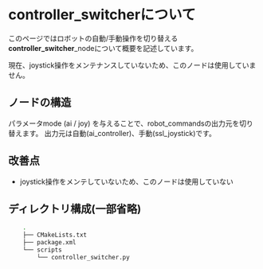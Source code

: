 # controller_switcherについて
このページではロボットの自動/手動操作を切り替える **controller_switcher**_nodeについて概要を記述しています。

現在、joystick操作をメンテナンスしていないため、このノードは使用していません。


## ノードの構造
パラメータmode (ai / joy) を与えることで、robot_commandsの出力元を切り替えます。
出力元は自動(ai_controller)、手動(ssl_joystick)です。


## 改善点

- joystick操作をメンテしていないため、このノードは使用していない


## ディレクトリ構成(一部省略)
```zsh
    .
    ├── CMakeLists.txt
    ├── package.xml
    └── scripts
        └── controller_switcher.py
```
